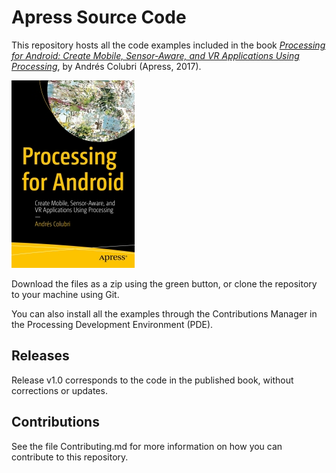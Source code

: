 # Apress Source Code

This repository hosts all the code examples included in the book [*Processing for Android: Create Mobile, Sensor-Aware, and VR Applications Using Processing*](http://www.apress.com/us/book/9781484227183), by Andrés Colubri (Apress, 2017).

[comment]: #cover
![Cover image](9781484227183.jpg)

Download the files as a zip using the green button, or clone the repository to your machine using Git. 

You can also install all the examples through the Contributions Manager in the Processing Development Environment (PDE).

## Releases 

Release v1.0 corresponds to the code in the published book, without corrections or updates.

## Contributions

See the file Contributing.md for more information on how you can contribute to this repository.